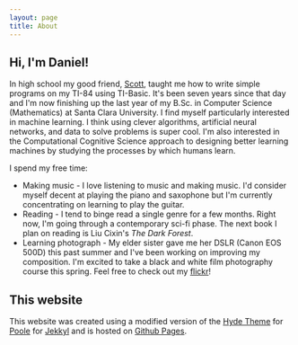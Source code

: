 ```yaml
---
layout: page
title: About
---
```


## Hi, I'm Daniel!

In high school my good friend, [Scott](http://scottswingle.com/), taught me how to write simple programs on my TI-84 using TI-Basic. It's been seven years since that day and I'm now finishing up the last year of my B.Sc. in Computer Science (Mathematics) at Santa Clara University. I find myself particularly interested in machine learning. I think using clever algorithms, artificial neural networks, and data to solve problems is super cool. I'm also interested in the Computational Cognitive Science approach to designing better learning machines by studying the processes by which humans learn.

I spend my free time:

* Making music - I love listening to music and making music. I'd consider myself decent at playing the piano and saxophone but I'm currently concentrating on learning to play the guitar.
* Reading - I tend to binge read a single genre for a few months. Right now, I'm going through a contemporary sci-fi phase. The next book I plan on reading is Liu Cixin's *The Dark Forest*.
* Learning photograph - My elder sister gave me her DSLR (Canon EOS 500D) this past summer and I've been working on improving my composition. I'm excited to take a black and white film photography course this spring. Feel free to check out my [flickr](https://www.flickr.com/photos/36200327@N06/)!

## This website
This website was created using a modified version of the [Hyde Theme](https://github.com/poole/hyde) for [Poole](http://getpoole.com/) for [Jekkyl](https://jekyllrb.com/) and is hosted on [Github Pages](https://pages.github.com/). 